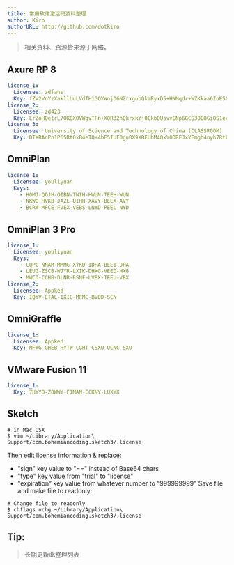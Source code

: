 ```yaml
---
title: 常用软件激活码资料整理
author: Kiro
authorURL: http://github.com/dotkiro
---
```


> 相关资料、资源皆来源于网络。

## Axure RP 8
``` yml
license_1: 
  Licensee: zdfans
  Key: fZw2VoYzXakllUuLVdTH13QYWnjD6NZrxgubQkaRyxD5+HNMqdr+WZKkaa6IoE5N
license_2: 
  Licensee: zd423
  Key: LrZoHQetrL7OK8XOVWgvTFn+XOR32hQkrxkYj0CkbDUsvvENp6GCS38B8GiOS1ec 
license_3: 
  Licensee: University of Science and Technology of China (CLASSROOM)
  Key: DTXRAnPn1P65Rt0xB4eTQ+4bF5IUF0gu0X9XBEUhM4QxY0DRFJxYEmgh4nyh7RtL 
```

## OmniPlan
``` yml
license_1: 
  Licensee: youliyuan
  Keys:
    - HOMJ-QOJH-OIBN-TNIH-HWUN-TEEH-WUN
    - NKWO-HVKB-JAZE-UIHH-XAVY-BEEX-AVY
    - BCRW-MFCE-FVEX-VEBS-LNYD-PEEL-NYD
```

## OmniPlan 3 Pro
``` yml
license_1:
  Licensee: youliyuan
  Keys:
    - CQPC-NNAM-MMMG-XYKD-IDPA-BEEI-DPA
    - LEUG-ZSCB-WJYR-LXIK-DHXG-VEED-HXG
    - MWCD-CCHB-DLNR-RSNF-UVBX-TEEU-VBX
license_2:
  Licensee: Appked
  Key: IQYV-ETAL-IXIG-MFMC-BVDD-SCN
```

## OmniGraffle
``` yml
license_1: 
  Licensee: Appked
  Key: MFWG-GHEB-HYTW-CGHT-CSXU-QCNC-SXU
```

## VMware Fusion 11
``` yml
license_1:
  Key: 7HYY8-Z8WWY-F1MAN-ECKNY-LUXYX
```

## Sketch
``` shell
# in Mac OSX
$ vim ~/Library/Application\ Support/com.bohemiancoding.sketch3/.license
```
Then edit license information & replace:
  * "sign" key value to "==" instead of Base64 chars
  * "type" key value from "trial" to "license"
  * "expiration" key value from whatever number to "999999999"
Save file and make file to readonly:
``` shell
# Change file to readonly 
$ chflags uchg ~/Library/Application\ Support/com.bohemiancoding.sketch3/.license
```

## Tip:
> 长期更新此整理列表

